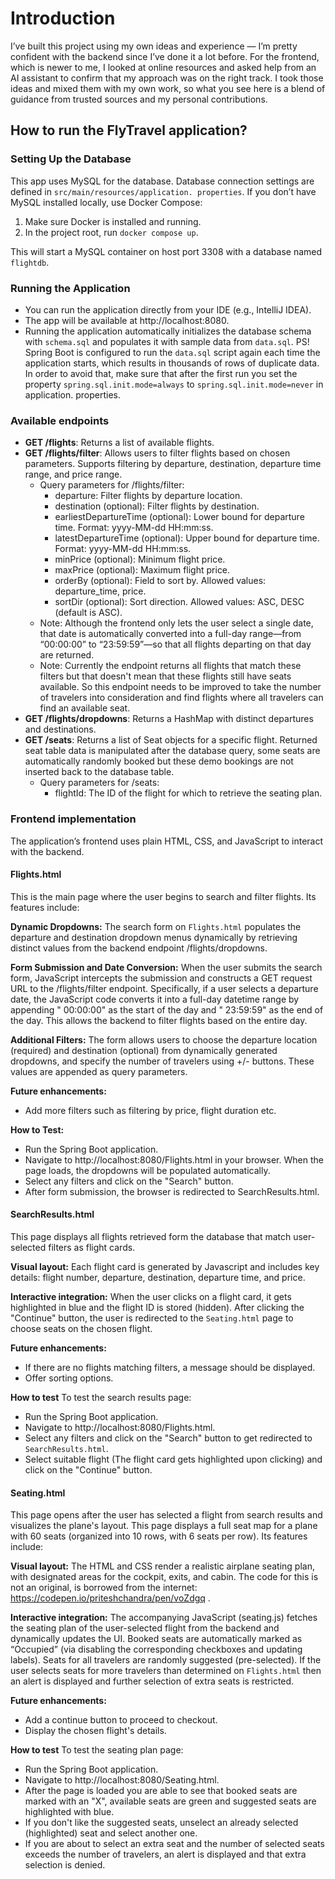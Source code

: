 # Introduction
I’ve built this project using my own ideas and experience — I’m pretty confident with the backend since I’ve done it 
a lot before. For the frontend, which is newer to me, I looked at online resources and asked help from an AI assistant 
to confirm that my approach was on the right track. I took those ideas and mixed them with my own work, so what you see here is a blend of guidance from trusted sources and my personal contributions.

## How to run the FlyTravel application?

### Setting Up the Database
This app uses MySQL for the database. Database connection settings are defined in `src/main/resources/application.
properties`. If you don’t have MySQL installed locally, use Docker Compose:
1. Make sure Docker is installed and running.
2. In the project root, run `docker compose up`.

This will start a MySQL container on host port 3308 with a database named `flightdb`.

### Running the Application
- You can run the application directly from your IDE (e.g., IntelliJ IDEA).
- The app will be available at http://localhost:8080.
- Running the application automatically initializes the database schema with `schema.sql` and populates it with 
  sample data from `data.sql`. PS! Spring Boot is configured to run the `data.sql` script again each time the 
  application starts, which results in thousands of rows of duplicate data. In order to avoid that, make sure that 
  after the first run you set the property `spring.sql.init.mode=always` to `spring.sql.init.mode=never` in application.
  properties.

### Available endpoints
- **GET /flights**: Returns a list of available flights.
- **GET /flights/filter**: Allows users to filter flights based on chosen parameters. Supports filtering by 
  departure, destination, departure time range, and price range.
  - Query parameters for /flights/filter:
    - departure: Filter flights by departure location. 
    - destination (optional): Filter flights by destination. 
    - earliestDepartureTime (optional): Lower bound for departure time. Format: yyyy-MM-dd HH:mm:ss. 
    - latestDepartureTime (optional): Upper bound for departure time. Format: yyyy-MM-dd HH:mm:ss. 
    - minPrice (optional): Minimum flight price. 
    - maxPrice (optional): Maximum flight price. 
    - orderBy (optional): Field to sort by. Allowed values: departure_time, price. 
    - sortDir (optional): Sort direction. Allowed values: ASC, DESC (default is ASC).
  - Note: Although the frontend only lets the user select a single date, that date is automatically converted into a full-day range—from “00:00:00” to “23:59:59”—so that all flights departing on that day are returned.
  - Note: Currently the endpoint returns all flights that match these filters but that doesn't mean that these 
    flights still have seats available. So this endpoint needs to be improved to take the number of travelers into 
    consideration and find flights where all travelers can find an available seat.
- **GET /flights/dropdowns**: Returns a HashMap with distinct departures and destinations.
- **GET /seats**: Returns a list of Seat objects for a specific flight. Returned seat table data is manipulated 
  after the database query, some seats are automatically randomly booked but these demo bookings are not inserted 
  back to the database table.
  - Query parameters for /seats:
    - flightId: The ID of the flight for which to retrieve the seating plan.


### Frontend implementation
The application’s frontend uses plain HTML, CSS, and JavaScript to interact with the backend.

#### Flights.html
This is the main page where the user begins to search and filter flights. Its features include:

**Dynamic Dropdowns:** The search form on `Flights.html` populates the departure and destination dropdown menus 
dynamically by retrieving distinct values from the backend endpoint /flights/dropdowns.

**Form Submission and Date Conversion:** When the user submits the search form, JavaScript intercepts the submission 
and constructs a GET request URL to the /flights/filter endpoint. Specifically, if a user selects a departure date, the JavaScript code converts it into a full-day datetime range by appending " 00:00:00" as the start of the day and " 23:59:59" as the end of the day. This allows the backend to filter flights based on the entire day.

**Additional Filters:** The form allows users to choose the departure location (required) and destination 
(optional) from dynamically generated dropdowns, and specify the number of travelers using +/- buttons. These values are appended as query 
parameters.

**Future enhancements:**
- Add more filters such as filtering by price, flight duration etc.

**How to Test:** 
- Run the Spring Boot application.
- Navigate to http://localhost:8080/Flights.html in your browser. When the page loads, the dropdowns will be 
populated automatically. 
- Select any filters and click on the "Search" button.
- After form submission, the browser is redirected to SearchResults.html.

#### SearchResults.html
This page displays all flights retrieved form the database that match user-selected filters as flight cards. 

**Visual layout:** Each flight card is generated by Javascript and includes key details: flight number, departure, destination, departure time, and price. 

**Interactive integration:** When the user clicks on a flight card, it gets highlighted in blue and the flight ID is stored (hidden). After clicking the 
"Continue" button, the user is redirected to the `Seating.html` page to choose seats on the chosen flight.

**Future enhancements:**
- If there are no flights matching filters, a message should be displayed.
- Offer sorting options.

**How to test**
To test the search results page:
- Run the Spring Boot application.
- Navigate to http://localhost:8080/Flights.html.
- Select any filters and click on the "Search" button to get redirected to `SearchResults.html`.
- Select suitable flight (The flight card gets highlighted upon clicking) and click on the "Continue" button.

#### Seating.html
This page opens after the user has selected a flight from search results and visualizes the plane's layout. This 
page displays a full seat map for a plane with 60 seats (organized into 10 rows, with 6 seats per row). Its features 
include:

**Visual layout:** The HTML and CSS render a realistic airplane seating plan, with designated areas for the cockpit, 
exits, and cabin. The code for this is not an original, is borrowed from the internet: https://codepen.io/priteshchandra/pen/voZdgq .

**Interactive integration:** The accompanying JavaScript (seating.js) fetches the seating plan of the user-selected 
flight from the backend and dynamically updates the UI. Booked seats are automatically marked as 
“Occupied” (via disabling the corresponding checkboxes and updating labels). Seats for all travelers are randomly 
suggested (pre-selected). If the user selects seats for more travelers than determined on `Flights.html` then an alert is 
displayed and further selection of extra seats is restricted.

**Future enhancements:**
- Add a continue button to proceed to checkout.
- Display the chosen flight's details.

**How to test** 
To test the seating plan page:
- Run the Spring Boot application.
- Navigate to http://localhost:8080/Seating.html.
- After the page is loaded you are able to see that booked seats are marked with an "X", available seats are green 
  and suggested seats are highlighted with blue.
- If you don't like the suggested seats, unselect an already selected (highlighted) seat and select another one.
- If you are about to select an extra seat and the number of selected seats exceeds the number of travelers, an alert 
  is displayed and that extra selection is denied.
